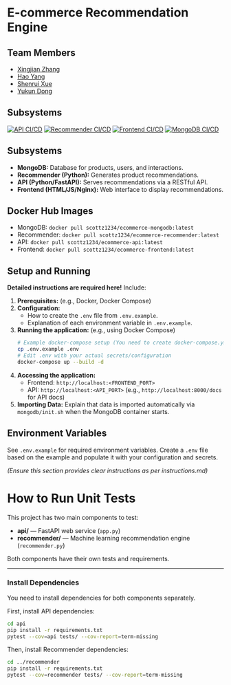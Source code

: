 # E-commerce Recommendation Engine

## Team Members

*   [Xingjian Zhang](https://github.com/ScottZXJ123)
*   [Hao Yang](https://github.com/Hao-Yang-Hao)
*   [Shenrui Xue](https://github.com/ShenruiXue666)
*   [Yukun Dong](https://github.com/abccdyk)
## Subsystems
[![API CI/CD](https://github.com/software-students-spring2025/5-final-final-hijimi/actions/workflows/api.yml/badge.svg)](https://github.com/software-students-spring2025/5-final-final-hijimi/actions/workflows/api.yml)
[![Recommender CI/CD](https://github.com/software-students-spring2025/5-final-final-hijimi/actions/workflows/recommender.yml/badge.svg)](https://github.com/software-students-spring2025/5-final-final-hijimi/actions/workflows/recommender.yml)
[![Frontend CI/CD](https://github.com/software-students-spring2025/5-final-final-hijimi/actions/workflows/frontend.yml/badge.svg)](https://github.com/software-students-spring2025/5-final-final-hijimi/actions/workflows/frontend.yml)
[![MongoDB CI/CD](https://github.com/software-students-spring2025/5-final-final-hijimi/actions/workflows/mongodb.yml/badge.svg)](https://github.com/software-students-spring2025/5-final-final-hijimi/actions/workflows/mongodb.yml)

## Subsystems

*   **MongoDB:** Database for products, users, and interactions.
*   **Recommender (Python):** Generates product recommendations.
*   **API (Python/FastAPI):** Serves recommendations via a RESTful API.
*   **Frontend (HTML/JS/Nginx):** Web interface to display recommendations.

## Docker Hub Images

*   MongoDB: `docker pull scottz1234/ecommerce-mongodb:latest`
*   Recommender: `docker pull scottz1234/ecommerce-recommender:latest`
*   API: `docker pull scottz1234/ecommerce-api:latest`
*   Frontend: `docker pull scottz1234/ecommerce-frontend:latest`

## Setup and Running

**Detailed instructions are required here!** Include:

1.  **Prerequisites:** (e.g., Docker, Docker Compose)
2.  **Configuration:**
    *   How to create the `.env` file from `.env.example`.
    *   Explanation of each environment variable in `.env.example`.
3.  **Running the application:** (e.g., using Docker Compose)
    ```bash
    # Example docker-compose setup (You need to create docker-compose.yml)
    cp .env.example .env
    # Edit .env with your actual secrets/configuration
    docker-compose up --build -d
    ```
4.  **Accessing the application:**
    *   Frontend: `http://localhost:<FRONTEND_PORT>`
    *   API: `http://localhost:<API_PORT>` (e.g., `http://localhost:8000/docs` for API docs)
5.  **Importing Data:** Explain that data is imported automatically via `mongodb/init.sh` when the MongoDB container starts.

## Environment Variables

See `.env.example` for required environment variables. Create a `.env` file based on the example and populate it with your configuration and secrets.

*(Ensure this section provides clear instructions as per instructions.md)*

#  How to Run Unit Tests

This project has two main components to test:

- **api/** — FastAPI web service (`app.py`)
- **recommender/** — Machine learning recommendation engine (`recommender.py`)

Both components have their own tests and requirements.

---

###  Install Dependencies

You need to install dependencies for both components separately.

First, install API dependencies:

```bash
cd api
pip install -r requirements.txt
pytest --cov=api tests/ --cov-report=term-missing
```

Then, install Recommender dependencies:
```bash
cd ../recommender
pip install -r requirements.txt
pytest --cov=recommender tests/ --cov-report=term-missing
```

